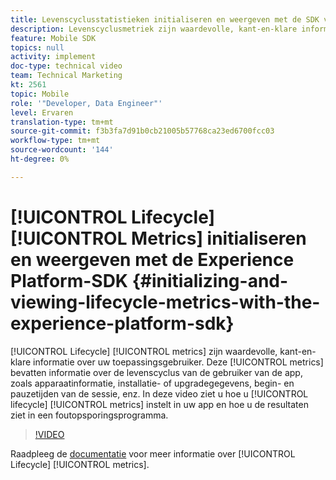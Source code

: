 ```yaml
---
title: Levenscyclusstatistieken initialiseren en weergeven met de SDK van het Experience Platform
description: Levenscyclusmetriek zijn waardevolle, kant-en-klare informatie over uw app-gebruiker. Deze cijfers bevatten informatie over de levenscyclus van de gebruiker van de app, zoals apparaatinformatie, installatie- of upgradegegevens, begin- en pauzetijden van de sessie, enz. In deze video ziet u hoe u levenscyclusmetriek instelt in uw app en hoe u de resultaten ziet in een foutopsporingsprogramma.
feature: Mobile SDK
topics: null
activity: implement
doc-type: technical video
team: Technical Marketing
kt: 2561
topic: Mobile
role: '"Developer, Data Engineer"'
level: Ervaren
translation-type: tm+mt
source-git-commit: f3b3fa7d91b0cb21005b57768ca23ed6700fcc03
workflow-type: tm+mt
source-wordcount: '144'
ht-degree: 0%

---
```



# [!UICONTROL Lifecycle] [!UICONTROL Metrics] initialiseren en weergeven met de Experience Platform-SDK {#initializing-and-viewing-lifecycle-metrics-with-the-experience-platform-sdk}

[!UICONTROL Lifecycle] [!UICONTROL metrics] zijn waardevolle, kant-en-klare informatie over uw toepassingsgebruiker. Deze [!UICONTROL metrics] bevatten informatie over de levenscyclus van de gebruiker van de app, zoals apparaatinformatie, installatie- of upgradegegevens, begin- en pauzetijden van de sessie, enz. In deze video ziet u hoe u [!UICONTROL lifecycle] [!UICONTROL metrics] instelt in uw app en hoe u de resultaten ziet in een foutopsporingsprogramma.

>[!VIDEO](https://video.tv.adobe.com/v/26258/?quality=12)

Raadpleeg de [documentatie](https://aep-sdks.gitbook.io/docs/using-mobile-extensions/mobile-core/lifecycle) voor meer informatie over [!UICONTROL Lifecycle] [!UICONTROL metrics].

